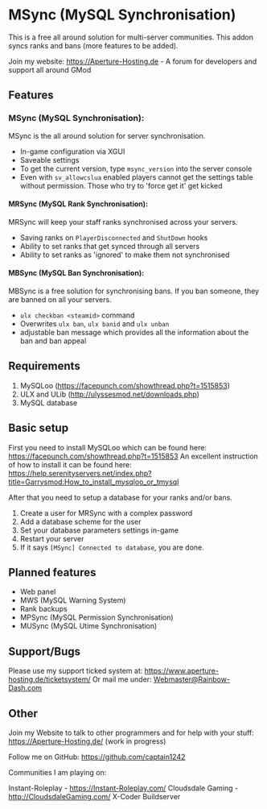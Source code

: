 # MSync (**M**ySQL **Sync**hronisation)

This is a free all around solution for multi-server communities.
This addon syncs ranks and bans (more features to be added).

Join my website: https://Aperture-Hosting.de - A forum for developers and support all around GMod

## Features

### MSync (MySQL Synchronisation):

MSync is the all around solution for server synchronisation.

- In-game configuration via XGUI
- Saveable settings
- To get the current version, type `msync_version` into the server console
- Even with `sv_allowcslua` enabled players cannot get the settings table without permission. Those who try to 'force get it' get kicked

#### MRSync (MySQL Rank Synchronisation):

MRSync will keep your staff ranks synchronised across your servers.
- Saving ranks on `PlayerDisconnected` and `ShutDown` hooks
- Ability to set ranks that get synced through all servers
- Ability to set ranks as 'ignored' to make them not synchronised

#### MBSync (MySQL Ban Synchronisation):

MBSync is a free solution for synchronising bans. If you ban someone, they are banned on all your servers.
- `ulx checkban <steamid>` command
- Overwrites `ulx ban`, `ulx banid` and `ulx unban`
- adjustable ban message which provides all the information about the ban and ban appeal

## Requirements

1. MySQLoo (https://facepunch.com/showthread.php?t=1515853)
2. ULX and ULib (http://ulyssesmod.net/downloads.php)
3. MySQL database

## Basic setup

First you need to install MySQLoo which can be found here: https://facepunch.com/showthread.php?t=1515853
An excellent instruction of how to install it can be found here: https://help.serenityservers.net/index.php?title=Garrysmod:How_to_install_mysqloo_or_tmysql

After that you need to setup a database for your ranks and/or bans.
1. Create a user for MRSync with a complex password
2. Add a database scheme for the user
3. Set your database parameters settings in-game
4. Restart your server
5. If it says `[MSync] Connected to database`, you are done.

## Planned features

- Web panel
- MWS (MySQL Warning System)
- Rank backups
- MPSync (MySQL Permission Synchronisation)
- MUSync (MySQL Utime Synchronisation)

## Support/Bugs

Please use my support ticked system at: https://www.aperture-hosting.de/ticketsystem/
Or mail me under: Webmaster@Rainbow-Dash.com

## Other

Join my Website to talk to other programmers and for help with your stuff:
https://Aperture-Hosting.de/ (work in progress)

Follow me on GitHub: https://github.com/captain1242

Communities I am playing on:

Instant-Roleplay - https://Instant-Roleplay.com/
Cloudsdale Gaming - http://CloudsdaleGaming.com/
X-Coder Buildserver
